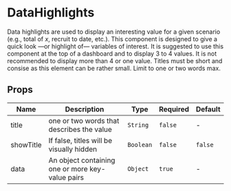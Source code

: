 # DataHighlights

Data highlights are used to display an interesting value for a given scenario (e.g., total of *x*, recruit to date, etc.). This component is designed to give a quick look &mdash;or highlight of&mdash; variables of interest. It is suggested to use this component at the top of a dashboard and to display 3 to 4 values. It is not recommended to display more than 4 or one value. Titles must be short and consise as this element can be rather small. Limit to one or two words max. 

## Props

<!-- @vuese:DataHighlights:props:start -->
|Name|Description|Type|Required|Default|
|---|---|---|---|---|
|title|one or two words that describes the value|`String`|`false`|-|
|showTitle|If false, titles will be visually hidden|`Boolean`|`false`|`false`|
|data|An object containing one or more key-value pairs|`Object`|`true`|-|

<!-- @vuese:DataHighlights:props:end -->


